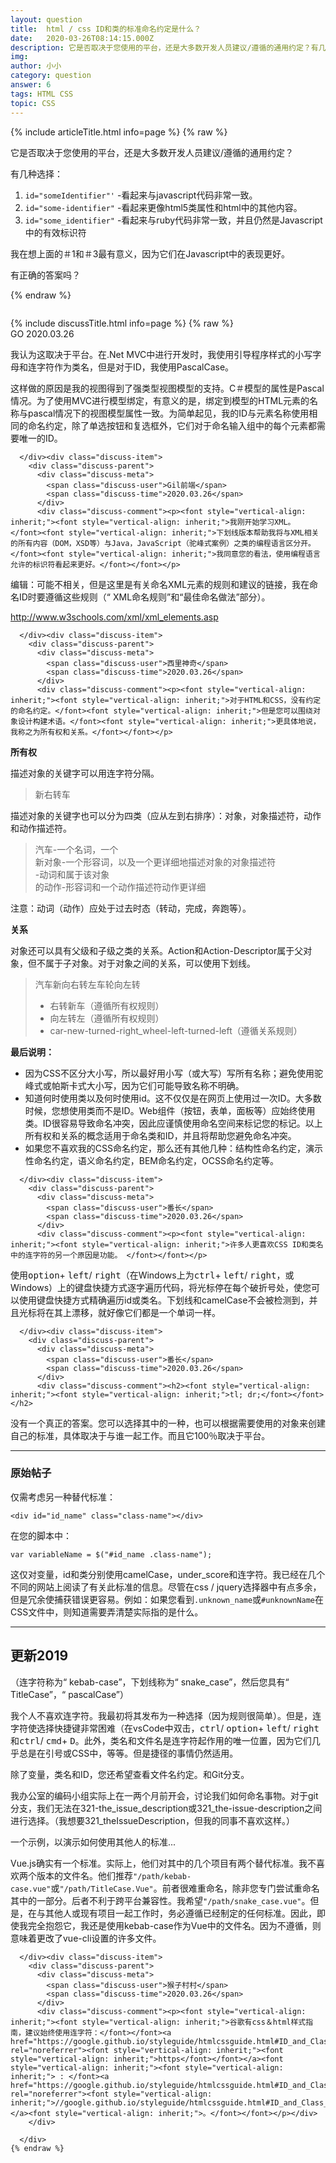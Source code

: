 ```yaml
---
layout: question
title:  html / css ID和类的标准命名约定是什么？
date:   2020-03-26T08:14:15.000Z
description: 它是否取决于您使用的平台，还是大多数开发人员建议/遵循的通用约定？有几种选择：id="someIdentifier"' -看起来与javascr...
img: 
author: 小小
category: question
answer: 6
tags: HTML CSS
topic: CSS
---
```

<div class="article-root">
  <div class="article">
    {% include articleTitle.html info=page %}
    {% raw %}
    <div class="article-content"><p><font style="vertical-align: inherit;"><font style="vertical-align: inherit;">它是否取决于您使用的平台，还是大多数开发人员建议/遵循的通用约定？</font></font></p>

<p><font style="vertical-align: inherit;"><font style="vertical-align: inherit;">有几种选择：</font></font></p>

<ol>
<li><code>id="someIdentifier"'</code><font style="vertical-align: inherit;"><font style="vertical-align: inherit;"> -看起来与javascript代码非常一致。 </font></font></li>
<li><code>id="some-identifier"</code><font style="vertical-align: inherit;"><font style="vertical-align: inherit;"> -看起来更像html5类属性和html中的其他内容。</font></font></li>
<li><code>id="some_identifier"</code><font style="vertical-align: inherit;"><font style="vertical-align: inherit;"> -看起来与ruby代码非常一致，并且仍然是Javascript中的有效标识符</font></font></li>
</ol>

<p><font style="vertical-align: inherit;"><font style="vertical-align: inherit;">我在想上面的＃1和＃3最有意义，因为它们在Javascript中的表现更好。</font></font></p>

<p><font style="vertical-align: inherit;"><font style="vertical-align: inherit;">有正确的答案吗？</font></font></p></div>
    {% endraw %}
  </div>
  <p style="height: 0;width:0;overflow: hidden;"> 第3759篇《html / css ID和类的标准命名约定是什么？》来自Winter(https://github.com/aiyld/aiyld.github.io)的站点</p>
  <div class="discuss-wrapper">
    {% include discussTitle.html info=page %}
    {% raw %}
    <div class="discuss-item">
        <div class="discuss-parent">
          <div class="discuss-meta">
            <span class="discuss-user">GO</span>
            <span class="discuss-time">2020.03.26</span>
          </div>
          <div class="discuss-comment"><p><font style="vertical-align: inherit;"><font style="vertical-align: inherit;">我认为这取决于平台。</font><font style="vertical-align: inherit;">在.Net MVC中进行开发时，我使用引导程序样式的小写字母和连字符作为类名，但是对于ID，我使用PascalCase。</font></font></p>

<p><font style="vertical-align: inherit;"><font style="vertical-align: inherit;">这样做的原因是我的视图得到了强类型视图模型的支持。</font><font style="vertical-align: inherit;">C＃模型的属性是Pascal情况。</font><font style="vertical-align: inherit;">为了使用MVC进行模型绑定，有意义的是，绑定到模型的HTML元素的名称与pascal情况下的视图模型属性一致。</font><font style="vertical-align: inherit;">为简单起见，我的ID与元素名称使用相同的命名约定，除了单选按钮和复选框外，它们对于命名输入组中的每个元素都需要唯一的ID。</font></font></p></div>
        </div>
        
      </div><div class="discuss-item">
        <div class="discuss-parent">
          <div class="discuss-meta">
            <span class="discuss-user">Gil前端</span>
            <span class="discuss-time">2020.03.26</span>
          </div>
          <div class="discuss-comment"><p><font style="vertical-align: inherit;"><font style="vertical-align: inherit;">我刚开始学习XML。</font><font style="vertical-align: inherit;">下划线版本帮助我将与XML相关的所有内容（DOM，XSD等）与Java，JavaScript（驼峰式案例）之类的编程语言区分开。</font><font style="vertical-align: inherit;">我同意您的看法，使用编程语言允许的标识符看起来更好。</font></font></p>

<p><font style="vertical-align: inherit;"><font style="vertical-align: inherit;">编辑：可能不相关，但是这里是有关命名XML元素的规则和建议的链接，我在命名ID时要遵循这些规则（“ XML命名规则”和“最佳命名做法”部分）。</font></font></p>

<p><a href="http://www.w3schools.com/xml/xml_elements.asp" rel="nofollow"><font style="vertical-align: inherit;"><font style="vertical-align: inherit;">http://www.w3schools.com/xml/xml_elements.asp</font></font></a></p></div>
        </div>
        
      </div><div class="discuss-item">
        <div class="discuss-parent">
          <div class="discuss-meta">
            <span class="discuss-user">西里神奇</span>
            <span class="discuss-time">2020.03.26</span>
          </div>
          <div class="discuss-comment"><p><font style="vertical-align: inherit;"><font style="vertical-align: inherit;">对于HTML和CSS，没有约定的命名约定。</font><font style="vertical-align: inherit;">但是您可以围绕对象设计构建术语。</font><font style="vertical-align: inherit;">更具体地说，我称之为所有权和关系。</font></font></p>

<p><strong><font style="vertical-align: inherit;"><font style="vertical-align: inherit;">所有权</font></font></strong> </p>

<p><font style="vertical-align: inherit;"><font style="vertical-align: inherit;">描述对象的关键字可以用连字符分隔。</font></font></p>

<blockquote>
  <p><font style="vertical-align: inherit;"><font style="vertical-align: inherit;">新右转车</font></font></p>
</blockquote>

<p><font style="vertical-align: inherit;"><font style="vertical-align: inherit;">描述对象的关键字也可以分为四类（应从左到右排序）：对象，对象描述符，动作和动作描述符。</font></font></p>

<blockquote>
  <p><font style="vertical-align: inherit;"><font style="vertical-align: inherit;">汽车-一个名词，一个</font></font><br><font style="vertical-align: inherit;"><font style="vertical-align: inherit;">
  新</font><font style="vertical-align: inherit;">对象</font><font style="vertical-align: inherit;">-一个形容词，以及一个更详细地描述对象的对象描述符</font></font><br><font style="vertical-align: inherit;"><font style="vertical-align: inherit;">
  -动词和属于该对象</font></font><br><font style="vertical-align: inherit;"><font style="vertical-align: inherit;">
  的动作-​​形容词和一个动作描述符动作更详细  </font></font></p>
</blockquote>

<p><font style="vertical-align: inherit;"><font style="vertical-align: inherit;">注意：动词（动作）应处于过去时态（转动，完成，奔跑等）。</font></font></p>

<p><strong><font style="vertical-align: inherit;"><font style="vertical-align: inherit;">关系</font></font></strong> </p>

<p><font style="vertical-align: inherit;"><font style="vertical-align: inherit;">对象还可以具有父级和子级之类的关系。</font><font style="vertical-align: inherit;">Action和Action-Descriptor属于父对象，但不属于子对象。</font><font style="vertical-align: inherit;">对于对象之间的关系，可以使用下划线。</font></font></p>

<blockquote>
  <p><font style="vertical-align: inherit;"><font style="vertical-align: inherit;">汽车新向右转左车轮向左转</font></font></p>
  
  <ul>
  <li><font style="vertical-align: inherit;"><font style="vertical-align: inherit;">右转新车（遵循所有权规则）</font></font></li>
  <li><font style="vertical-align: inherit;"><font style="vertical-align: inherit;">向左转左（遵循所有权规则）</font></font></li>
  <li><font style="vertical-align: inherit;"><font style="vertical-align: inherit;">car-new-turned-right_wheel-left-turned-left（遵循关系规则）</font></font></li>
  </ul>
</blockquote>

<p><strong><font style="vertical-align: inherit;"><font style="vertical-align: inherit;">最后说明：</font></font></strong></p>

<ul>
<li><font style="vertical-align: inherit;"><font style="vertical-align: inherit;">因为CSS不区分大小写，所以最好用小写（或大写）写所有名称；</font><font style="vertical-align: inherit;">避免使用驼峰式或帕斯卡式大小写，因为它们可能导致名称不明确。</font></font></li>
<li><font style="vertical-align: inherit;"><font style="vertical-align: inherit;">知道何时使用类以及何时使用id。</font><font style="vertical-align: inherit;">这不仅仅是在网页上使用过一次ID。</font><font style="vertical-align: inherit;">大多数时候，您想使用类而不是ID。</font><font style="vertical-align: inherit;">Web组件（按钮，表单，面板等）应始终使用类。</font><font style="vertical-align: inherit;">ID很容易导致命名冲突，因此应谨慎使用命名空间来标记您的标记。</font><font style="vertical-align: inherit;">以上所有权和关系的概念适用于命名类和ID，并且将帮助您避免命名冲突。</font></font></li>
<li><font style="vertical-align: inherit;"><font style="vertical-align: inherit;">如果您不喜欢我的CSS命名约定，那么还有其他几种：结构性命名约定，演示性命名约定，语义命名约定，BEM命名约定，OCSS命名约定等。</font></font></li>
</ul></div>
        </div>
        
      </div><div class="discuss-item">
        <div class="discuss-parent">
          <div class="discuss-meta">
            <span class="discuss-user">番长</span>
            <span class="discuss-time">2020.03.26</span>
          </div>
          <div class="discuss-comment"><p><font style="vertical-align: inherit;"><font style="vertical-align: inherit;">许多人更喜欢CSS ID和类名中的连字符的另一个原因是功能。 </font></font></p>

<p><font style="vertical-align: inherit;"><font style="vertical-align: inherit;">使用</font></font><kbd>option</kbd><font style="vertical-align: inherit;"><font style="vertical-align: inherit;">+ </font></font><kbd>left</kbd><font style="vertical-align: inherit;"><font style="vertical-align: inherit;">/ </font></font><kbd>right</kbd><font style="vertical-align: inherit;"><font style="vertical-align: inherit;">（</font><font style="vertical-align: inherit;">在Windows上为</font></font><kbd>ctrl</kbd><font style="vertical-align: inherit;"><font style="vertical-align: inherit;">+ </font></font><kbd>left</kbd><font style="vertical-align: inherit;"><font style="vertical-align: inherit;">/ </font></font><kbd>right</kbd><font style="vertical-align: inherit;"><font style="vertical-align: inherit;">，</font><font style="vertical-align: inherit;">或</font><font style="vertical-align: inherit;">Windows）上的</font><font style="vertical-align: inherit;">键盘快捷方式</font><font style="vertical-align: inherit;">逐字遍历代码，将光标停在每个破折号处，使您可以使用键盘快捷方式精确遍历id或类名。</font><font style="vertical-align: inherit;">下划线和camelCase不会被检测到，并且光标将在其上漂移，就好像它们都是一个单词一样。</font></font></p></div>
        </div>
        
      </div><div class="discuss-item">
        <div class="discuss-parent">
          <div class="discuss-meta">
            <span class="discuss-user">番长</span>
            <span class="discuss-time">2020.03.26</span>
          </div>
          <div class="discuss-comment"><h2><font style="vertical-align: inherit;"><font style="vertical-align: inherit;">tl; dr;</font></font></h2>

<p><font style="vertical-align: inherit;"><font style="vertical-align: inherit;">没有一个真正的答案。</font><font style="vertical-align: inherit;">您可以选择其中的一种，也可以根据需要使用的对象来创建自己的标准，具体取决于与谁一起工作。</font><font style="vertical-align: inherit;">而且它100％取决于平台。</font></font></p>

<hr>

<h3><font style="vertical-align: inherit;"><font style="vertical-align: inherit;">原始帖子</font></font></h3>

<p><font style="vertical-align: inherit;"><font style="vertical-align: inherit;">仅需考虑另一种替代标准：</font></font></p>

<pre><code>&lt;div id="id_name" class="class-name"&gt;&lt;/div&gt;
</code></pre>

<p><font style="vertical-align: inherit;"><font style="vertical-align: inherit;">在您的脚本中：</font></font></p>

<pre><code>var variableName = $("#id_name .class-name");
</code></pre>

<p><font style="vertical-align: inherit;"><font style="vertical-align: inherit;">这仅对变量，id和类分别使用camelCase，under_score和连字符。</font><font style="vertical-align: inherit;">我已经在几个不同的网站上阅读了有关此标准的信息。</font><font style="vertical-align: inherit;">尽管在css / jquery选择器中有点多余，但是冗余使捕获错误更容易。</font><font style="vertical-align: inherit;">例如：如果您看到</font></font><code>.unknown_name</code><font style="vertical-align: inherit;"><font style="vertical-align: inherit;">或</font></font><code>#unknownName</code><font style="vertical-align: inherit;"><font style="vertical-align: inherit;">在CSS文件中，则知道需要弄清楚实际指的是什么。</font></font></p>

<hr>

<h2><font style="vertical-align: inherit;"><font style="vertical-align: inherit;">更新2019</font></font></h2>

<p><font style="vertical-align: inherit;"><font style="vertical-align: inherit;">（连字符称为“ kebab-case”，下划线称为“ snake_case”，然后您具有“ TitleCase”，“ pascalCase”）</font></font></p>

<p><font style="vertical-align: inherit;"><font style="vertical-align: inherit;">我个人不喜欢连字符。</font><font style="vertical-align: inherit;">我最初将其发布为一种选择（因为规则很简单）。</font><font style="vertical-align: inherit;">但是，连字符使选择快捷键非常困难（</font><font style="vertical-align: inherit;">在vsCode中</font><font style="vertical-align: inherit;">双击，</font></font><kbd>ctrl</kbd><font style="vertical-align: inherit;"><font style="vertical-align: inherit;">/ </font></font><kbd>option</kbd><font style="vertical-align: inherit;"><font style="vertical-align: inherit;">+ </font></font><kbd>left</kbd><font style="vertical-align: inherit;"><font style="vertical-align: inherit;">/ </font></font><kbd>right</kbd><font style="vertical-align: inherit;"><font style="vertical-align: inherit;">和</font></font><kbd>ctrl</kbd><font style="vertical-align: inherit;"><font style="vertical-align: inherit;">/ </font></font><kbd>cmd</kbd><font style="vertical-align: inherit;"><font style="vertical-align: inherit;">+ </font></font><kbd>D</kbd><font style="vertical-align: inherit;"><font style="vertical-align: inherit;">。此外，类名和文件名是连字符起作用的唯一位置，因为它们几乎总是在引号或CSS中，等等。但是捷径的事情仍然适用。</font></font></p>

<p><font style="vertical-align: inherit;"><font style="vertical-align: inherit;">除了变量，类名和ID，您还希望查看文件名约定。</font><font style="vertical-align: inherit;">和Git分支。</font></font></p>

<p><font style="vertical-align: inherit;"><font style="vertical-align: inherit;">我办公室的编码小组实际上在一两个月前开会，讨论我们如何命名事物。</font><font style="vertical-align: inherit;">对于git分支，我们无法在321-the_issue_description或321_the-issue-description之间进行选择。</font><font style="vertical-align: inherit;">（我想要321_theIssueDescription，但我的同事不喜欢这样。）</font></font></p>

<p><font style="vertical-align: inherit;"><font style="vertical-align: inherit;">一个示例，以演示如何使用其他人的标准...</font></font></p>

<p><font style="vertical-align: inherit;"><font style="vertical-align: inherit;">Vue.js确实有一个标准。</font><font style="vertical-align: inherit;">实际上，他们对其中的几个项目有两个替代标准。</font><font style="vertical-align: inherit;">我不喜欢两个版本的文件名。</font><font style="vertical-align: inherit;">他们推荐</font></font><code>"/path/kebab-case.vue"</code><font style="vertical-align: inherit;"><font style="vertical-align: inherit;">或</font></font><code>"/path/TitleCase.Vue"</code><font style="vertical-align: inherit;"><font style="vertical-align: inherit;">。</font><font style="vertical-align: inherit;">前者很难重命名，除非您专门尝试重命名其中的一部分。</font><font style="vertical-align: inherit;">后者不利于跨平台兼容性。</font><font style="vertical-align: inherit;">我希望</font></font><code>"/path/snake_case.vue"</code><font style="vertical-align: inherit;"><font style="vertical-align: inherit;">。</font><font style="vertical-align: inherit;">但是，在与其他人或现有项目一起工作时，务必遵循已经制定的任何标准。</font><font style="vertical-align: inherit;">因此，即使我完全抱怨它，我还是使用kebab-case作为Vue中的文件名。</font><font style="vertical-align: inherit;">因为不遵循，则意味着更改了vue-cli设置的许多文件。</font></font></p></div>
        </div>
        
      </div><div class="discuss-item">
        <div class="discuss-parent">
          <div class="discuss-meta">
            <span class="discuss-user">猴子村村</span>
            <span class="discuss-time">2020.03.26</span>
          </div>
          <div class="discuss-comment"><p><font style="vertical-align: inherit;"><font style="vertical-align: inherit;">谷歌有css＆html样式指南，建议始终使用连字符：</font></font><a href="https://google.github.io/styleguide/htmlcssguide.html#ID_and_Class_Name_Delimiters" rel="noreferrer"><font style="vertical-align: inherit;"><font style="vertical-align: inherit;">https</font></font></a><font style="vertical-align: inherit;"><font style="vertical-align: inherit;"> : </font><a href="https://google.github.io/styleguide/htmlcssguide.html#ID_and_Class_Name_Delimiters" rel="noreferrer"><font style="vertical-align: inherit;">//google.github.io/styleguide/htmlcssguide.html#ID_and_Class_Name_Delimiters</font></a><font style="vertical-align: inherit;">。</font></font></p></div>
        </div>
        
      </div>
    {% endraw %}
  </div>
<div>

